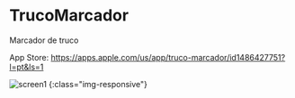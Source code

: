 # TrucoMarcador

Marcador de truco

App Store: https://apps.apple.com/us/app/truco-marcador/id1486427751?l=pt&ls=1

![screen1](https://github.com/JoaoFloresDev/TrucoMarcador/blob/master/Grupo%20506.png) {:class="img-responsive"}
